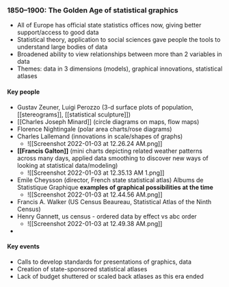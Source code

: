 ### 1850–1900: The Golden Age of statistical graphics
- All of Europe has official state statistics offices now, giving better support/access to good data
- Statistical theory, application to social sciences gave people the tools to understand large bodies of data 
- Broadened ability to view relationships between more than 2 variables in data
- Themes: data in 3 dimensions (models), graphical innovations, statistical atlases

#### Key people
- Gustav Zeuner, Luigi Perozzo (3-d surface plots of population, [[stereograms]], [[statistical sculpture]])
- [[Charles Joseph Minard]] (circle diagrams on maps, flow maps)
- Florence Nightingale (polar area charts/rose diagrams)
- Charles Lallemand (innovations in scale/shapes of graphs)
	- ![[Screenshot 2022-01-03 at 12.26.24 AM.png]]
- **[[Francis Galton]]** (mini charts depicting related weather patterns across many days, applied data smoothing to discover new ways of looking at statistical data/modeling)
	- ![[Screenshot 2022-01-03 at 12.35.13 AM 1.png]]
- Emile Cheysson (director, French state statistical atlas) Albums de Statistique Graphique **examples of graphical possibilities at the time**
	- ![[Screenshot 2022-01-03 at 12.44.56 AM.png]]
- Francis A. Walker (US Census Beaureau, Statistical Atlas of the Ninth Census)
- Henry Gannett, us census - ordered data by effect vs abc order
	- ![[Screenshot 2022-01-03 at 12.49.38 AM.png]]
- 

#### Key events
- Calls to develop standards for presentations of graphics, data
- Creation of state-sponsored statistical atlases
- Lack of budget shuttered or scaled back atlases as this era ended